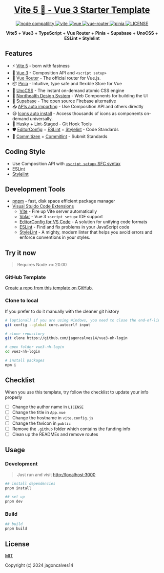 <h1 align="center"><a href="https://github.com/jagoncalve14/vue3-nh-login" target="_blank">Vite 5 🚀 - Vue 3  Starter Template</a></h1>

<p align="center">
  <a href="https://nodejs.org/en/about/releases/">
    <img src="https://img.shields.io/node/v/vite.svg" alt="node compatility" />
  </a>
  <a href="https://cn.vitejs.dev" rel="nofollow">
    <img src="https://img.shields.io/badge/vite-5.0.2-3963bc.svg" alt="vite" style="max-width:100%;" />
  </a>
  <a href="https://github.com/vuejs/vue">
    <img src="https://img.shields.io/badge/vue-3.3.9-brightgreen.svg" alt="vue" />
  </a>
  <a href="https://github.com/vuejs/router">
    <img src="https://img.shields.io/badge/vue--router-4.2.5-brightgreen.svg" alt="vue-router" />
  </a>
  <a href="https://github.com/vuejs/pinia">
    <img src="https://img.shields.io/badge/pinia-2.1.7-brightgreen.svg" alt="pinia" />
  </a>
  <a href="https://github.com/jagoncalves14/vue3-nh-login/blob/master/LICENSE">
    <img alt="LICENSE" src="https://img.shields.io/github/license/jagoncalves14/vue3-nh-login.svg" />
  </a>
</p>

<p align='center'>
  <b>Vite5</b> + <b>Vue3</b> + <b>TypeScript</b> + <b>Vue Router</b> + <b>Pinia</b> + <b>Supabase</b> + <b>UnoCSS</b> + <b>ESLint + Stylelint</b>
</p>

## Features

- ⚡️ [Vite 5](https://github.com/vitejs/vite) - born with fastness
- 🖖 [Vue 3](https://github.com/vuejs/core) - Composition API and `<script setup>`
- 🚦 [Vue Router](https://github.com/vuejs/router) - The official router for Vue.js.
- 📦 [Pinia](https://github.com/vuejs/pinia) - Intuitive, type safe and flexible Store for Vue
- 🎨 [UnoCSS](https://github.com/unocss/unocss) - The instant on-demand atomic CSS engine
- 🧱 [Nordhealth Design System](https://nordhealth.design/) - Web Components for building the UI
- 🔗 [Supabase](https://github.com/supabase/supabase) - The open source Firebase alternative
- 📥 [APIs auto importing](https://github.com/antfu/unplugin-auto-import) - Use Composition API and others directly
- 😃 [Icons auto install](https://github.com/unplugin/unplugin-icons) - Access thousands of icons as components on-demand universally.
- 🧰 [Husky](https://typicode.github.io/husky/#/) + [Lint-Staged](https://github.com/okonet/lint-staged) - Git Hook Tools
- 🛡️ [EditorConfig](http://editorconfig.org) + [ESLint](http://eslint.org) + [Stylelint](https://stylelint.io) - Code Standards
- 🔨 [Commitizen](https://cz-git.qbb.sh/zh) + [Commitlint](https://commitlint.js.org) - Submit Standards

## Coding Style

- Use Composition API with [`<script setup>` SFC syntax](https://github.com/vuejs/rfcs/pull/227)
- [ESLint](https://eslint.org)
- [Stylelint](https://stylelint.io)

## Development Tools

- [pnpm](https://pnpm.io/) - fast, disk space efficient package manager
- [Visual Stuido Code Extensions](./.vscode/extensions.json)
  - [Vite](https://marketplace.visualstudio.com/items?itemName=antfu.vite) - Fire up Vite server automatically
  - [Volar](https://marketplace.visualstudio.com/items?itemName=Vue.volar) - Vue 3 `<script setup>` IDE support
  - [EditorConfig for VS Code](https://marketplace.visualstudio.com/items?itemName=EditorConfig.EditorConfig) - A solution for unifying code formats
  - [ESLint](https://marketplace.visualstudio.com/items?itemName=dbaeumer.vscode-eslint) - Find and fix problems in your JavaScript code
  - [StyleLint](https://marketplace.visualstudio.com/items?itemName=stylelint.vscode-stylelint) - A mighty, modern linter that helps you avoid errors and enforce conventions in your styles.

## Try it now

> Requires Node >= 20.00

### GitHub Template

[Create a repo from this template on GitHub](https://github.com/jagoncalves14/vue3-nh-login/generate).

### Clone to local

If you prefer to do it manually with the cleaner git history

```bash
# [optional] if you are using Windows, you need to close the end-of-line conversion
git config --global core.autocrlf input

# clone repository
git clone https://github.com/jagoncalves14/vue3-nh-login

# open folder vue3-nh-login
cd vue3-nh-login

# install packages
npm i
```

## Checklist

When you use this template, try follow the checklist to update your info properly

- [ ] Change the author name in `LICENSE`
- [ ] Change the title in `App.vue`
- [ ] Change the hostname in `vite.config.js`
- [ ] Change the favicon in `public`
- [ ] Remove the `.github` folder which contains the funding info
- [ ] Clean up the READMEs and remove routes

## Usage

### Development

> Just run and visit <http://localhost:3000>

```bash
## install dependencies
pnpm install

## set up
pnpm dev
```

### Build

```bash
## build
pnpm build
```

## License

[MIT](http://opensource.org/licenses/MIT)

Copyright (c) 2024 jagoncalves14
